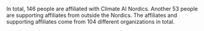 In total, 146 people are affiliated with Climate AI Nordics. Another 53 people are supporting affiliates from outside the Nordics. The affiliates and supporting affiliates come from 104 different organizations in total.
